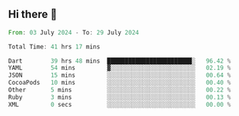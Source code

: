 ## Hi there 👋

<!--START_SECTION:waka-->

```rust
From: 03 July 2024 - To: 29 July 2024

Total Time: 41 hrs 17 mins

Dart        39 hrs 48 mins  ████████████████████████░   96.42 %
YAML        54 mins         ▓░░░░░░░░░░░░░░░░░░░░░░░░   02.19 %
JSON        15 mins         ░░░░░░░░░░░░░░░░░░░░░░░░░   00.64 %
CocoaPods   10 mins         ░░░░░░░░░░░░░░░░░░░░░░░░░   00.40 %
Other       5 mins          ░░░░░░░░░░░░░░░░░░░░░░░░░   00.22 %
Ruby        3 mins          ░░░░░░░░░░░░░░░░░░░░░░░░░   00.13 %
XML         0 secs          ░░░░░░░░░░░░░░░░░░░░░░░░░   00.00 %
```

<!--END_SECTION:waka-->

<!--
**mathiskakal/mathiskakal** is a ✨ _special_ ✨ repository because its `README.md` (this file) appears on your GitHub profile.

Here are some ideas to get you started:

- 🔭 I’m currently working on ...
- 🌱 I’m currently learning ...
- 👯 I’m looking to collaborate on ...
- 🤔 I’m looking for help with ...
- 💬 Ask me about ...
- 📫 How to reach me: ...
- 😄 Pronouns: ...
- ⚡ Fun fact: ...
-->
